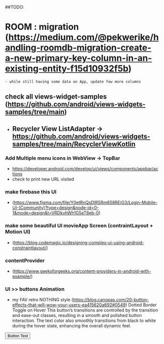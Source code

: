 ##TODO: 

# ROOM : migration (https://medium.com/@pekwerike/handling-roomdb-migration-create-a-new-primary-key-column-in-an-existing-entity-f15d10932f5b)
    - while still having some data on App, update few more columns

## check all views-widget-samples (https://github.com/android/views-widgets-samples/tree/main)
 - Recycler View ListAdapter -> https://github.com/android/views-widgets-samples/tree/main/RecyclerViewKotlin
    - 
### Add Multiple menu icons in WebView -> TopBar 
- https://developer.android.com/develop/ui/views/components/appbar/actions 
- check to print new URL visited   

### make firebase this UI 
- (https://www.figma.com/file/Y0etRnQsDlRSRm658REiG3/Login-Mobile-UI-(Community)?type=design&node-id=0-1&mode=design&t=VRDkvhWh1G5eT8eb-0)

### make some beautiful UI movieApp Screen (contraintLayout + Motion UI)
- (https://blog.codemagic.io/designing-complex-ui-using-android-constraintlayout/)


### contentProvider
-  (https://www.geeksforgeeks.org/content-providers-in-android-with-example/)


### UI >> buttons Animation
-   my FAV retro NOTHING style (https://blog.canopas.com/20-button-effects-that-will-wow-your-users-ea415620a692#0549)
 Dotted Border Toggle on Hover
      This button’s transitions are controlled by the transition and ease-out classes, resulting in a smooth and polished button interaction. The text color also smoothly transitions from black to white during the hover state, enhancing the overall dynamic feel.

<button class="group relative inline-block px-4 py-2 font-medium">
    <span class="absolute inset-0 h-full w-full translate-x-1 translate-y-1 transform border-2 border-dotted border-black bg-black transition duration-200 ease-out group-hover:-translate-x-1 group-hover:-translate-y-1 group-hover:bg-white"></span>
    <span class="absolute inset-0 h-full w-full border-2 border-dotted border-black bg-white group-hover:bg-black"></span>
    <span class="relative text-black group-hover:text-white">Button Text</span>
</button>


